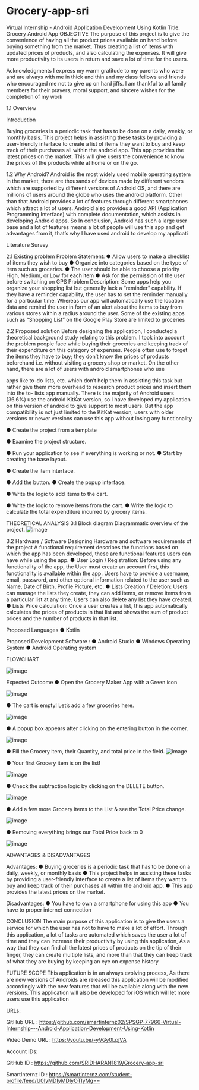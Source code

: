 # Grocery-app-sri
 
Virtual Internship - Android Application Development Using Kotlin Title: Grocery Android App OBJECTIVE The purpose of this project is to give the convenience of having all the product prices available on hand before buying something from the market. Thus creating a list of items with updated prices of products, and also calculating the expenses. It will give more productivity to its users in return and save a lot of time for the users.

Acknowledgments I express my warm gratitude to my parents who were and are always with me in thick and thin and my class fellows and friends who encouraged me not to give up on hard jiﬀs. I am thankful to all family members for their prayers, moral support, and sincere wishes for the completion of my work

1.1 Overview

Introduction

Buying groceries is a periodic task that has to be done on a daily, weekly, or monthly basis. This project helps in assisting these tasks by providing a user-friendly interface to create a list of items they want to buy and keep track of their purchases all within the android app. This app provides the latest prices on the market. This will give users the convenience to know the prices of the products while at home or on the go.

1.2 Why Android? Android is the most widely used mobile operating system in the market, there are thousands of devices made by diﬀerent vendors which are supported by diﬀerent versions of Android OS, and there are millions of users around the globe who uses the android platform. Other than that Android provides a lot of features through diﬀerent smartphones which attract a lot of users. Android also provides a good API (Application Programming Interface) with complete documentation, which assists in developing Android apps. So In conclusion, Android has such a large user base and a lot of features means a lot of people will use this app and get advantages from it, that’s why I have used android to develop my applicati

Literature Survey

2.1 Existing problem Problem Statement: ● Allow users to make a checklist of items they wish to buy ● Organize into categories based on the type of item such as groceries. ● The user should be able to choose a priority High, Medium, or Low for each item ● Ask for the permission of the user before switching on GPS Problem Description: Some apps help you organize your shopping list but generally lack a “reminder” capability. If they have a reminder capability, the user has to set the reminder manually for a particular time. Whereas our app will automatically use the location data and remind the user in form of an alert about the items to buy from various stores within a radius around the user. Some of the existing apps such as “Shopping List” on the Google Play Store are limited to groceries

2.2 Proposed solution Before designing the application, I conducted a theoretical background study relating to this problem. I took into account the problem people face while buying their groceries and keeping track of their expenditure on this category of expenses. People often use to forget the items they have to buy; they don’t know the prices of products beforehand i.e. without visiting a grocery shop or market. On the other hand, there are a lot of users with android smartphones who use

apps like to-do lists, etc. which don’t help them in assisting this task but rather give them more overhead to research product prices and insert them into the to- lists app manually. There is the majority of Android users (36.6%) use the android KitKat version, so I have developed my application on this version of android to give support to most users. But the app compatibility is not just limited to the KitKat version, users with older versions or newer versions can use this app without losing any functionality

● Create the project from a template

● Examine the project structure.

● Run your application to see if everything is working or not. ● Start by creating the base layout.

● Create the item interface.

● Add the button. ● Create the popup interface.

● Write the logic to add items to the cart.

● Write the logic to remove items from the cart. ● Write the logic to calculate the total expenditure incurred by grocery items.

THEORETICAL ANALYSIS 3.1 Block diagram Diagrammatic overview of the project. 
![image](https://user-images.githubusercontent.com/82379566/198836903-72f8368f-8e39-49f7-8e14-589933e3bfd2.png)
























































3.2 Hardware / Software Designing Hardware and software requirements of the project A functional requirement describes the functions based on which the app has been developed, these are functional features users can have while using the app. ● User Login / Registration: Before using any functionality of the app, the User must create an account ﬁrst, this functionality is available within the app. Users have to provide a username, email, password, and other optional information related to the user such as Name, Date of Birth, Proﬁle Picture, etc. ● Lists Creation / Deletion: Users can manage the lists they create, they can add items, or remove items from a particular list at any time. Users can also delete any list they have created. ● Lists Price calculation: Once a user creates a list, this app automatically calculates the prices of products in that list and shows the sum of product prices and the number of products in that list.

Proposed Languages ● Kotlin

Proposed Development Software : ● Android Studio ● Windows Operating System ● Android Operating system

FLOWCHART



![image](https://user-images.githubusercontent.com/82379566/198836938-fc7b1511-134d-48d6-8467-8cf0fa24f009.png)







































































Expected Outcome ● Open the Grocery Maker App with a Green icon

![image](https://user-images.githubusercontent.com/82379566/198836954-20108100-68a8-4b0c-a307-e8234cf7efc5.png)














































● The cart is empty! Let’s add a few groceries here.

![image](https://user-images.githubusercontent.com/82379566/198836967-9386c28b-ddd0-48d9-baae-5abc1b0a9d97.png)

















































● A popup box appears after clicking on the entering button in the corner.

![image](https://user-images.githubusercontent.com/82379566/198836984-7e32b564-5085-4a4c-a99d-64e158a77d7a.png)
























































● Fill the Grocery item, their Quantity, and total price in the field.
![image](https://user-images.githubusercontent.com/82379566/198837014-f1c9e9c5-fd42-4a91-8334-b5051b9d01c9.png)











































































● Your first Grocery item is on the list!

![image](https://user-images.githubusercontent.com/82379566/198837045-a5d0b4ff-1314-48df-ab38-1464a1fdac4b.png)

























































● Check the subtraction logic by clicking on the DELETE button.

![image](https://user-images.githubusercontent.com/82379566/198837066-551b8bd6-6c32-4684-ae89-9f8834055a3c.png)











































































● Add a few more Grocery items to the List & see the Total Price change.

![image](https://user-images.githubusercontent.com/82379566/198837088-ecacc31d-063b-421d-9b8c-46ea690171f2.png)



















































● Removing everything brings our Total Price back to 0

![image](https://user-images.githubusercontent.com/82379566/198837108-0c899f80-4d35-4128-bc91-5962cf1a3d74.png)
















































ADVANTAGES & DISADVANTAGES

Advantages: ● Buying groceries is a periodic task that has to be done on a daily, weekly, or monthly basis ● This project helps in assisting these tasks by providing a user-friendly interface to create a list of items they want to buy and keep track of their purchases all within the android app. ● This app provides the latest prices on the market.

Disadvantages: ● You have to own a smartphone for using this app ● You have to proper internet connection

CONCLUSION The main purpose of this application is to give the users a service for which the user has not to have to make a lot of eﬀort. Through this application, a lot of tasks are automated which saves the user a lot of time and they can increase their productivity by using this application, As a way that they can ﬁnd all the latest prices of products on the tip of their ﬁnger, they can create multiple lists, and more than that they can keep track of what they are buying by keeping an eye on expense history

FUTURE SCOPE This application is in an always evolving process, As there are new versions of Androids are released this application will be modiﬁed accordingly with the new features that will be available along with the new versions. This application will also be developed for iOS which will let more users use this application

URLs:

GitHub URL : https://github.com/smartinternz02/SPSGP-77966-Virtual-Internship---Android-Application-Development-Using-Kotlin

Video Demo URL : https://youtu.be/-yVGy0LpjVA

Account IDs:

GitHub ID : https://github.com/SRIDHARAN1819/Grocery-app-sri

SmartInternz ID : https://smartinternz.com/student-profile/feed/U0IyMDIyMDIyOTIyMg==
